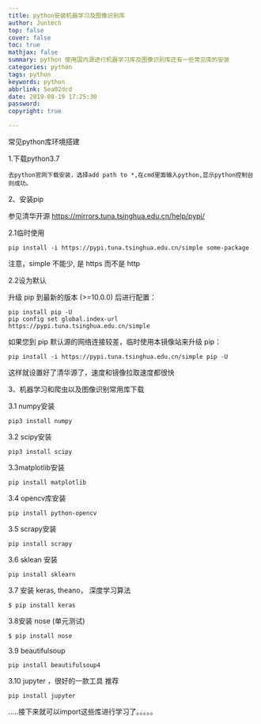 ```yaml
---
title: python安装机器学习及图像识别库
author: Juntech
top: false
cover: false
toc: true
mathjax: false
summary: python 使用国内源进行机器学习库及图像识别库还有一些常见库的安装
categories: python
tags: python
keywords: python
abbrlink: 5ea02dcd
date: 2019-08-19 17:25:30
password:
copyright: true

---
```


常见python库环境搭建

1.下载python3.7

	去python官网下载安装，选择add path to *,在cmd里面输入python,显示python控制台则成功。

2、安装pip

参见清华开源 https://mirrors.tuna.tsinghua.edu.cn/help/pypi/

2.1临时使用

    pip install -i https://pypi.tuna.tsinghua.edu.cn/simple some-package

注意，simple 不能少, 是 https 而不是 http

2.2设为默认

升级 pip 到最新的版本 (>=10.0.0) 后进行配置：

    pip install pip -U
    pip config set global.index-url https://pypi.tuna.tsinghua.edu.cn/simple

如果您到 pip 默认源的网络连接较差，临时使用本镜像站来升级 pip：

    pip install -i https://pypi.tuna.tsinghua.edu.cn/simple pip -U

这样就设置好了清华源了，速度和镜像拉取速度都很快

3、机器学习和爬虫以及图像识别常用库下载

3.1 numpy安装

    pip3 install numpy

3.2 scipy安装

    pip3 install scipy

3.3matplotlib安装

    pip install matplotlib

3.4 opencv库安装

    pip install python-opencv

3.5 scrapy安装

    pip install scrapy

3.6 sklean 安装

    pip install sklearn

3.7 安装 keras, theano， 深度学习算法

    $ pip install keras

3.8安装 nose (单元测试)

    $ pip install nose

3.9 beautifulsoup

    pip install beautifulsoup4

3.10 jupyter ，很好的一款工具 推荐

    pip install jupyter



.....接下来就可以import这些库进行学习了。。。。。
